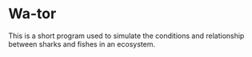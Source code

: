 # Wa-tor
This is a short program used to simulate the conditions and relationship between sharks and fishes in an ecosystem.